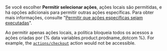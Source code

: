 Se você escolher **Permitir selecionar ações**, ações locais são permitidas, e há opções adicionais para permitir outras ações específicas. Para obter mais informações, consulte "[Permitir que ações específicas sejam executadas](#allowing-specific-actions-to-run)".

Ao permitir apenas ações locais, a política bloqueia todos os acessos a ações criadas por {% data variables.product.prodname_dotcom %}. For example, the [`actions/checkout`](https://github.com/actions/checkout) action would not be accessible.

